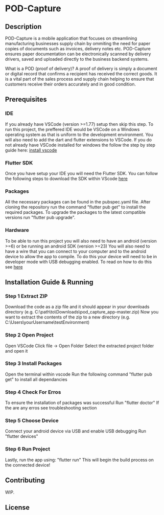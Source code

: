 # POD-Capture
## Description
POD-Capture is a mobile application that focuses on streamlining manufacturing businesses supply chain by ommiting the need for paper copies of documents such as invoices, delivery notes etc. POD-Capture ensures paper documentation can be electronically scanned by delivery drivers, saved and uploaded directly to the business backend systems.

What is a POD (proof of delivery)?
A proof of delivery is simply a document or digital record that confirms a recipient has received the correct goods. It is a vital part of the sales process and supply chain helping to ensure that customers receive their orders accurately and in good condition. 

## Prerequisites  
### IDE
If you already have VSCode (version >=1.77) setup then skip this step.
To run this project, the preffered IDE would be VSCode on a Windows operating system as that is uniform to the development environment. You will also need to add the dart and flutter extensions to VSCode. 
If you do not already have VSCode installed for windows the follow the step by step guide here: [install vscode](https://docs.flutter.dev/get-started/editor?tab=vscode)

### Flutter SDK
Once you have setup your IDE you will need the Flutter SDK. You can follow the following steps to download the SDK within VScode [here](https://docs.flutter.dev/get-started/install/windows/desktop) 

### Packages 
All the necessary packages can be found in the pubspec.yaml file. After cloning the repository run the command "flutter pub get" to install the required packages. To upgrade the packages to the latest compatible versions run "flutter pub upgrade".

### Hardware
To be able to run this project you will also need to have an android (version >=6) or be running an android SDK (version >=23)
You will also need to have a wire that you can connect to your computer and to the android device to allow the app to compile. 
To do this your device will need to be in developer mode with USB debugging enabled. To read on how to do this see [here](https://developer.android.com/studio/debug/dev-options)

## Installation Guide & Running
### Step 1 Extract ZIP
Download the code as a zip file and it should appear in your downloads directory (e.g. C:\path\to\Downloads\pod_capture_app-master.zip)
Now you want to extract the contents of the zip to a new directory (e.g. C:\Users\yourUsername\testEnvironment)
### Step 2 Open Project
Open VSCode
Click file -> Open Folder
Select the extracted project folder and open it
### Step 3 Install Packages
Open the terminal within vscode
Run the following command "flutter pub get" to install all dependancies
### Step 4 Check For Erros
To ensure the installation of packages was successful 
Run "flutter doctor"
If the are any erros see troubleshooting section
### Step 5 Choose Device
Connect your android device via USB and enable USB debugging
Run "flutter devices"
### Step 6 Run Project
Lastly, run the app using: "flutter run"
This will begin the build process on the connected device!

## Contributing 
WIP. 

## License 
